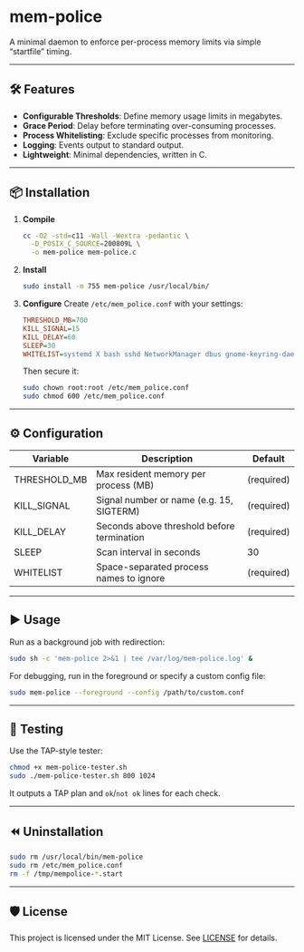 # mem-police

A minimal daemon to enforce per-process memory limits via simple “startfile” timing.

---

## 🛠️ Features

- **Configurable Thresholds**: Define memory usage limits in megabytes.
- **Grace Period**: Delay before terminating over-consuming processes.
- **Process Whitelisting**: Exclude specific processes from monitoring.
- **Logging**: Events output to standard output.
- **Lightweight**: Minimal dependencies, written in C.

---

## 📦 Installation

1. **Compile**
   ```sh
   cc -O2 -std=c11 -Wall -Wextra -pedantic \
     -D_POSIX_C_SOURCE=200809L \
     -o mem-police mem-police.c
   ```
2. **Install**
   ```sh
   sudo install -m 755 mem-police /usr/local/bin/
   ```
3. **Configure**
   Create `/etc/mem_police.conf` with your settings:
   ```ini
   THRESHOLD_MB=700
   KILL_SIGNAL=15
   KILL_DELAY=60
   SLEEP=30
   WHITELIST=systemd X bash sshd NetworkManager dbus gnome-keyring-daemon wayfire swaybg
   ```
   Then secure it:
   ```sh
   sudo chown root:root /etc/mem_police.conf
   sudo chmod 600 /etc/mem_police.conf
   ```

---

## ⚙️ Configuration

| Variable      | Description                                 | Default    |
|---------------|---------------------------------------------|------------|
| THRESHOLD_MB  | Max resident memory per process (MB)        | (required) |
| KILL_SIGNAL   | Signal number or name (e.g. 15, SIGTERM)    | (required) |
| KILL_DELAY    | Seconds above threshold before termination  | (required) |
| SLEEP         | Scan interval in seconds                    | 30         |
| WHITELIST     | Space-separated process names to ignore     | (required) |

---

## ▶️ Usage

Run as a background job with redirection:
```sh
sudo sh -c 'mem-police 2>&1 | tee /var/log/mem-police.log' &
```
For debugging, run in the foreground or specify a custom config file:
```sh
sudo mem-police --foreground --config /path/to/custom.conf
```

---

## 🧪 Testing

Use the TAP-style tester:
```sh
chmod +x mem-police-tester.sh
sudo ./mem-police-tester.sh 800 1024
```
It outputs a TAP plan and `ok`/`not ok` lines for each check.

---

## ⏪ Uninstallation

```sh
sudo rm /usr/local/bin/mem-police
sudo rm /etc/mem_police.conf
rm -f /tmp/mempolice-*.start
```

---

## 🛡️ License

This project is licensed under the MIT License. See [LICENSE](https://opensource.org/licenses/MIT) for details.
